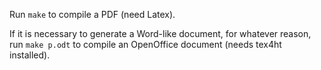 Run ``make`` to compile a PDF (need Latex).

If it is necessary to generate a Word-like document, for whatever reason,
run ``make p.odt`` to compile an OpenOffice
document (needs tex4ht installed).


